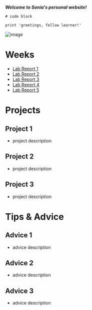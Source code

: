 ***Welcome to Sonia's personal website!***
```
# code block

print 'greetings, fellow learner!'
```

![image](pexels-antonio-batinić-4164418.jpg)

# Weeks
- [Lab Report 1](lab-report-1-week-0.md)
- [Lab Report 2](lab-report-2-week-3.md)
- [Lab Report 3](lab-report-3-week-5.md)
- [Lab Report 4](lab-report-4-week-7.md)
- [Lab Report 5](lab-report-5-week-9.md)

# Projects
## Project 1
- project description
## Project 2
- project description
## Project 3
- project description
# Tips & Advice
## Advice 1
- advice description
## Advice 2
- advice description
## Advice 3
- advice description